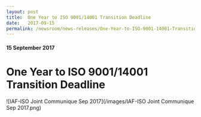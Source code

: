 ```yaml
---
layout: post
title:  One Year to ISO 9001/14001 Transition Deadline
date:   2017-09-15
permalink: /newsroom/news-releases/One-Year-to-ISO-9001-14001-Transition-Deadline
---
```

#### 15 September 2017
# **One Year to ISO 9001/14001 Transition Deadline**

![IAF-ISO Joint Communique Sep 2017](/images/IAF-ISO Joint Communique Sep 2017.png)
